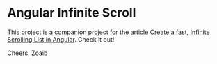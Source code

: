 # Angular Infinite Scroll

This project is a companion project for the article [Create a fast, Infinite Scrolling List in Angular](https://zoaibkhan.com/blog/create-a-fast-infinite-scrolling-list-in-angular/). Check it out!

Cheers,
Zoaib
